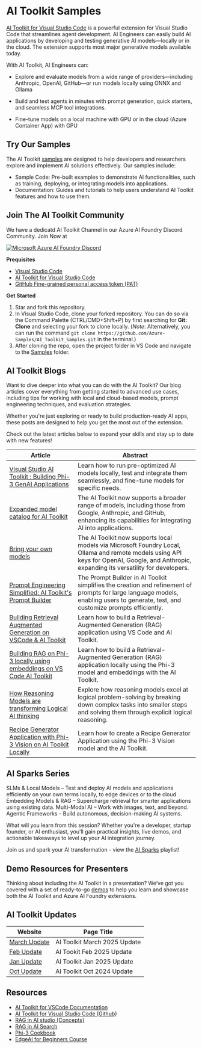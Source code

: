 
# AI Toolkit Samples

[AI Toolkit for Visual Studio Code](aka.ms/AIToolkit) is a powerful extension for Visual Studio Code that streamlines agent development. AI Engineers can easily build AI applications by developing and testing generative AI models—locally or in the cloud. The extension supports most major generative models available today.

With AI Toolkit, AI Engineers can:

- Explore and evaluate models from a wide range of providers—including Anthropic, OpenAI, GitHub—or run models locally using ONNX and Ollama

- Build and test agents in minutes with prompt generation, quick starters, and seamless MCP tool integrations.

- Fine-tune models on a local machine with GPU or in the cloud (Azure Container App) with GPU

## Try Our Samples 
The AI Toolkit [samples](Samples) are designed to help developers and researchers explore and implement AI solutions effectively. Our samples include:
- Sample Code: Pre-built examples to demonstrate AI functionalities, such as training, deploying, or integrating models into applications.
- Documentation: Guides and tutorials to help users understand AI Toolkit features and how to use them.

## Join The AI Toolkit Community 

We have a dedicatd AI Toolkit Channel in our Azure AI Foundry Discord Community. Join Now at 

[![Microsoft Azure AI Foundry Discord](https://dcbadge.limes.pink/api/server/ByRwuEEgH4)](https://discord.com/invite/ByRwuEEgH4)

**Prequisites**
- [Visual Studio Code](https://code.visualstudio.com/)
- [AI Toolkit for Visual Studio Code](https://aka.ms/AIToolkit)
- [GitHub Fine-grained personal access token (PAT)](https://docs.github.com/en/authentication/keeping-your-account-and-data-secure/managing-your-personal-access-tokens#creating-a-fine-grained-personal-access-token)

**Get Started**
1. Star and fork this repository.
1. In Visual Studio Code, clone your forked repository. You can do so via the Command Palette (CTRL/CMD+Shift+P) by first searching for **Git: Clone** and selecting your fork to clone locally. (*Note*: Alternatively, you can run the command `git clone https://github.com/Azure-Samples/AI_Toolkit_Samples.git` in the terminal.)
1. After cloning the repo, open the project folder in VS Code and navigate to the [Samples](samples) folder.

## AI Toolkit Blogs

Want to dive deeper into what you can do with the AI Toolkit? Our blog articles cover everything from getting started to advanced use cases, including tips for working with local and cloud-based models, prompt engineering techniques, and evaluation strategies.

Whether you're just exploring or ready to build production-ready AI apps, these posts are designed to help you get the most out of the extension.

Check out the latest articles below to expand your skills and stay up to date with new features!

| Article          | Abstract         |
|------------------|--------------------|
| [Visual Studio AI Toolkit : Building Phi-3 GenAI Applications](https://techcommunity.microsoft.com/blog/educatordeveloperblog/visual-studio-ai-toolkit--building-phi-3-genai-applications/4179355)| Learn how to run pre-optimized AI models locally, test and integrate them seamlessly, and fine-tune models for specific needs. |
| [Expanded model catalog for AI Toolkit](https://techcommunity.microsoft.com/blog/azuredevcommunityblog/expanded-model-catalog-for-ai-toolkit/4295917) | The AI Toolkit now supports a broader range of models, including those from Google, Anthropic, and GitHub, enhancing its capabilities for integrating AI into applications. |
| [Bring your own models](https://techcommunity.microsoft.com/blog/azuredevcommunityblog/bring-your-own-models-on-ai-toolkit---using-ollama-and-api-keys/4369411)  | The AI Toolkit now supports local models via Microsoft Foundry Local, Ollama and remote models using API keys for OpenAI, Google, and Anthropic, expanding its versatility for developers. |
|[Prompt Engineering Simplified: AI Toolkit's Prompt Builder](https://techcommunity.microsoft.com/blog/educatordeveloperblog/prompt-engineering-simplified-ai-toolkits-prompt-builder/4384783)| The Prompt Builder in AI Toolkit simplifies the creation and refinement of prompts for large language models, enabling users to generate, test, and customize prompts efficiently. |
| [Building Retrieval Augmented Generation on VSCode & AI Toolkit](https://techcommunity.microsoft.com/blog/azuredevcommunityblog/building-retrieval-augmented-generation-on-vscode--ai-toolkit/4241035)  | Learn how to build a Retrieval-Augmented Generation (RAG) application using VS Code and AI Toolkit. |
| [Building RAG on Phi-3 locally using embeddings on VS Code AI Toolkit](https://techcommunity.microsoft.com/blog/azuredevcommunityblog/building-rag-on-phi-3-locally-using-embeddings-on-vs-code-ai-toolkit/4246839) |Learn how to build a Retrieval-Augmented Generation (RAG) application locally using the Phi-3 model and embeddings with the AI Toolkit. |
| [How Reasoning Models are transforming Logical AI thinking](https://techcommunity.microsoft.com/blog/azuredevcommunityblog/how-reasoning-models-are-transforming-logical-ai-thinking/4373194) | Explore how reasoning models excel at logical problem-solving by breaking down complex tasks into smaller steps and solving them through explicit logical reasoning. |
| [Recipe Generator Application with Phi-3 Vision on AI Toolkit Locally](https://techcommunity.microsoft.com/blog/educatordeveloperblog/recipe-generator-application-with-phi-3-vision-on-ai-toolkit-locally/4366157) | Learn how to create a Recipe Generator Application using the Phi-3 Vision model and the AI Toolkit. |

## AI Sparks Series 
SLMs & Local Models – Test and deploy AI models and applications efficiently on your own terms locally, to edge devices or to the cloud
Embedding Models & RAG – Supercharge retrieval for smarter applications using existing data.
Multi-Modal AI – Work with images, text, and beyond.
Agentic Frameworks – Build autonomous, decision-making AI systems.

What will you learn from this session?
Whether you're a developer, startup founder, or AI enthusiast, you'll gain practical insights, live demos, and actionable takeaways to level up your AI integration journey.

Join us and spark your AI transformation - view the [AI Sparks](https://www.youtube.com/playlist?list=PLmsFUfdnGr3yysvu8fPA9ka5gW2fkJci1) playlist!

## Demo Resources for Presenters
Thinking about including the AI Toolkit in a presentation? We’ve got you covered with a set of ready-to-go [demos](Demos) to help you learn and showcase both the AI Toolkit and Azure AI Foundry extensions.

## AI Toolkit Updates 
| Website          | Page Title         |
|------------------|--------------------|
| [March Update](https://techcommunity.microsoft.com/blog/azuredevcommunityblog/ai-toolkit-for-vs-code-march-update/4396880) | AI Toolkit March 2025 Update
| [Feb Update](https://techcommunity.microsoft.com/blog/azuredevcommunityblog/ai-toolkit-for-vs-code-february-update/4383280)  | AI Tookit Feb 2025 Update  |
| [Jan Update](https://techcommunity.microsoft.com/blog/azuredevcommunityblog/ai-toolkit-for-vs-code-january-update/4371592)  |  AI Toolkit Jan 2025 Update |
| [Oct Update](https://techcommunity.microsoft.com/blog/azuredevcommunityblog/ai-toolkit-for-visual-studio-code-october-2024-update-highlights/4298718)     | AI Toolkit Oct 2024 Update |

## Resources

* [AI Toolkit for VSCode Documentation](https://learn.microsoft.com/en-us/windows/ai/toolkit) 
* [AI Toolkit for Visual Studio Code (Github)](https://github.com/microsoft/vscode-ai-toolkit) 
* [RAG in AI studio (Concepts)](https://learn.microsoft.com/en-us/azure/ai-studio/concepts/retrieval-augmented-generation)
* [RAG in AI Search](https://learn.microsoft.com/en-us/azure/search/retrieval-augmented-generation-overview)
* [Phi-3 Cookbook](https://github.com/microsoft/Phi-3CookBook)
* [EdgeAI for Beginners Course](https://aka.ms/edgeai-for-beginners)
